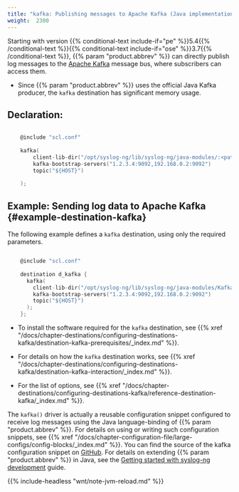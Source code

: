 ```yaml
---
title: "kafka: Publishing messages to Apache Kafka (Java implementation)"
weight:  2300
---
```

<!-- DISCLAIMER: This file is based on the syslog-ng Open Source Edition documentation https://github.com/balabit/syslog-ng-ose-guides/commit/2f4a52ee61d1ea9ad27cb4f3168b95408fddfdf2 and is used under the terms of The syslog-ng Open Source Edition Documentation License. The file has been modified by Axoflow. -->

Starting with version {{% conditional-text include-if="pe" %}}5.4{{% /conditional-text %}}{{% conditional-text include-if="ose" %}}3.7{{% /conditional-text %}}, {{% param "product.abbrev" %}} can directly publish log messages to the [Apache Kafka](http://kafka.apache.org) message bus, where subscribers can access them.

  - Since {{% param "product.abbrev" %}} uses the official Java Kafka producer, the `kafka` destination has significant memory usage.


## Declaration:

```c

    @include "scl.conf"
    
    kafka(
        client-lib-dir("/opt/syslog-ng/lib/syslog-ng/java-modules/:<path-to-preinstalled-kafka-libraries>")
        kafka-bootstrap-servers("1.2.3.4:9092,192.168.0.2:9092")
        topic("${HOST}")
    
    );

```



## Example: Sending log data to Apache Kafka {#example-destination-kafka}

The following example defines a `kafka` destination, using only the required parameters.

```c

    @include "scl.conf"
    
    destination d_kafka {
      kafka(
        client-lib-dir("/opt/syslog-ng/lib/syslog-ng/java-modules/KafkaDestination.jar:/usr/share/kafka/lib/")
        kafka-bootstrap-servers("1.2.3.4:9092,192.168.0.2:9092")
        topic("${HOST}")
      );
    };

```


  - To install the software required for the `kafka` destination, see {{% xref "/docs/chapter-destinations/configuring-destinations-kafka/destination-kafka-prerequisites/_index.md" %}}.

  - For details on how the `kafka` destination works, see {{% xref "/docs/chapter-destinations/configuring-destinations-kafka/destination-kafka-interaction/_index.md" %}}.

  - For the list of options, see {{% xref "/docs/chapter-destinations/configuring-destinations-kafka/reference-destination-kafka/_index.md" %}}.

The `kafka()` driver is actually a reusable configuration snippet configured to receive log messages using the Java language-binding of {{% param "product.abbrev" %}}. For details on using or writing such configuration snippets, see {{% xref "/docs/chapter-configuration-file/large-configs/config-blocks/_index.md" %}}. You can find the source of the kafka configuration snippet on [GitHub](https://github.com/syslog-ng/syslog-ng/blob/master/scl/kafka/plugin.conf). For details on extending {{% param "product.abbrev" %}} in Java, see the [Getting started with syslog-ng development](https://syslog-ng.gitbooks.io/getting-started/content/chapters/chapter_5/section_2.html) guide.

{{% include-headless "wnt/note-jvm-reload.md" %}}
